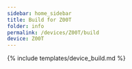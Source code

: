 ```yaml
---
sidebar: home_sidebar
title: Build for Z00T
folder: info
permalink: /devices/Z00T/build
device: Z00T
---
```

{% include templates/device_build.md %}
